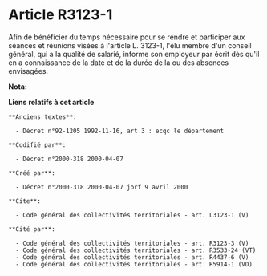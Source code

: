 # Article R3123-1

Afin de bénéficier du temps nécessaire pour se rendre et participer aux séances et réunions visées à l'article L. 3123-1,
l'élu membre d'un conseil général, qui a la qualité de salarié, informe son employeur par écrit dès qu'il en a connaissance
de la date et de la durée de la ou des absences envisagées.

**Nota:**



**Liens relatifs à cet article**

	**Anciens textes**:

	  - Décret n°92-1205 1992-11-16, art 3 : ecqc le département

	**Codifié par**:

	  - Décret n°2000-318 2000-04-07

	**Créé par**:

	  - Décret n°2000-318 2000-04-07 jorf 9 avril 2000

	**Cite**:

	  - Code général des collectivités territoriales - art. L3123-1 (V)

	**Cité par**:

	  - Code général des collectivités territoriales - art. R3123-3 (V)
	  - Code général des collectivités territoriales - art. R3533-24 (VT)
	  - Code général des collectivités territoriales - art. R4437-6 (V)
	  - Code général des collectivités territoriales - art. R5914-1 (VD)
